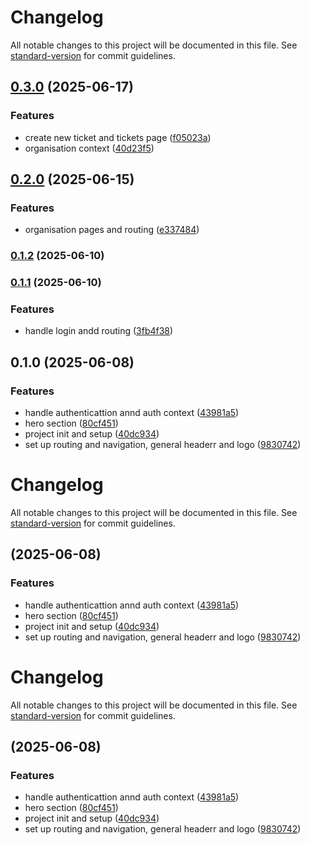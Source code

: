 # Changelog

All notable changes to this project will be documented in this file. See [standard-version](https://github.com/conventional-changelog/standard-version) for commit guidelines.

## [0.3.0](https://github.com/AristideI/SautiDesk-fn/compare/v0.2.0...v0.3.0) (2025-06-17)


### Features

* create new ticket and tickets page ([f05023a](https://github.com/AristideI/SautiDesk-fn/commit/f05023aaf310307a001ff6be06346d1051d7a580))
* organisation context ([40d23f5](https://github.com/AristideI/SautiDesk-fn/commit/40d23f58f25cdc7fc1c383d8182926933abc4eed))

## [0.2.0](https://github.com/AristideI/SautiDesk-fn/compare/v0.1.2...v0.2.0) (2025-06-15)


### Features

* organisation pages and routing ([e337484](https://github.com/AristideI/SautiDesk-fn/commit/e337484756f03466557c2fe62af901c9f2155f47))

### [0.1.2](https://github.com/AristideI/SautiDesk-fn/compare/v0.1.1...v0.1.2) (2025-06-10)

### [0.1.1](https://github.com/AristideI/SautiDesk-fn/compare/v0.1.0...v0.1.1) (2025-06-10)


### Features

* handle login andd routing ([3fb4f38](https://github.com/AristideI/SautiDesk-fn/commit/3fb4f388a043dc527abd7db8734d0562e7d3087e))

## 0.1.0 (2025-06-08)


### Features

* handle authenticattion annd auth context ([43981a5](https://github.com/AristideI/SautiDesk-fn/commit/43981a51578a0beb2fb77f877a005b02a026ebcd))
* hero section ([80cf451](https://github.com/AristideI/SautiDesk-fn/commit/80cf4512ec0660d56e7ae62c7b9c3e86ac938ca5))
* project init and setup ([40dc934](https://github.com/AristideI/SautiDesk-fn/commit/40dc93405a6d635c360a0f6854590e4e7f35b8cf))
* set up routing and navigation, general headerr and logo ([9830742](https://github.com/AristideI/SautiDesk-fn/commit/98307425d25642639dcfa81352bb791ccb11d87b))

# Changelog

All notable changes to this project will be documented in this file. See [standard-version](https://github.com/conventional-changelog/standard-version) for commit guidelines.

##  (2025-06-08)


### Features

* handle authenticattion annd auth context ([43981a5](https://github.com/AristideI/SautiDesk-fn/commit/43981a51578a0beb2fb77f877a005b02a026ebcd))
* hero section ([80cf451](https://github.com/AristideI/SautiDesk-fn/commit/80cf4512ec0660d56e7ae62c7b9c3e86ac938ca5))
* project init and setup ([40dc934](https://github.com/AristideI/SautiDesk-fn/commit/40dc93405a6d635c360a0f6854590e4e7f35b8cf))
* set up routing and navigation, general headerr and logo ([9830742](https://github.com/AristideI/SautiDesk-fn/commit/98307425d25642639dcfa81352bb791ccb11d87b))

# Changelog

All notable changes to this project will be documented in this file. See [standard-version](https://github.com/conventional-changelog/standard-version) for commit guidelines.

##  (2025-06-08)


### Features

* handle authenticattion annd auth context ([43981a5](https://github.com/AristideI/SautiDesk-fn/commit/43981a51578a0beb2fb77f877a005b02a026ebcd))
* hero section ([80cf451](https://github.com/AristideI/SautiDesk-fn/commit/80cf4512ec0660d56e7ae62c7b9c3e86ac938ca5))
* project init and setup ([40dc934](https://github.com/AristideI/SautiDesk-fn/commit/40dc93405a6d635c360a0f6854590e4e7f35b8cf))
* set up routing and navigation, general headerr and logo ([9830742](https://github.com/AristideI/SautiDesk-fn/commit/98307425d25642639dcfa81352bb791ccb11d87b))
